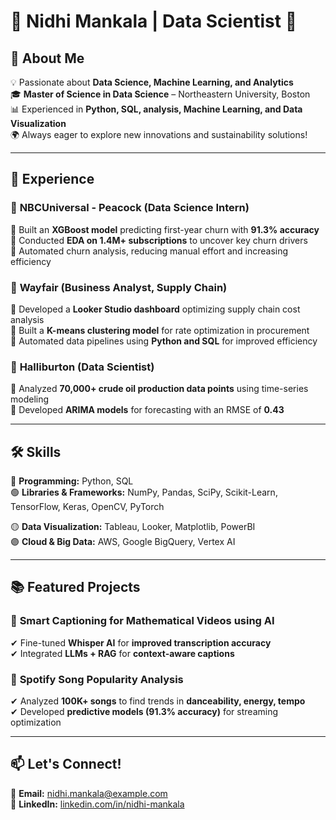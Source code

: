# 🌟 Nidhi Mankala | Data Scientist 🚀


## 🎯 About Me
💡 Passionate about **Data Science, Machine Learning, and Analytics**  
🎓 **Master of Science in Data Science** – Northeastern University, Boston  
📊 Experienced in **Python, SQL, analysis, Machine Learning, and Data Visualization**  
🌍 Always eager to explore new innovations and sustainability solutions!  

---

## 💼 Experience
### 📌 **NBCUniversal - Peacock (Data Science Intern)**
🔹 Built an **XGBoost model** predicting first-year churn with **91.3% accuracy**  
🔹 Conducted **EDA on 1.4M+ subscriptions** to uncover key churn drivers  
🔹 Automated churn analysis, reducing manual effort and increasing efficiency  

### 📌 **Wayfair (Business Analyst, Supply Chain)**
🔹 Developed a **Looker Studio dashboard** optimizing supply chain cost analysis  
🔹 Built a **K-means clustering model** for rate optimization in procurement  
🔹 Automated data pipelines using **Python and SQL** for improved efficiency  

### 📌 **Halliburton (Data Scientist)**
🔹 Analyzed **70,000+ crude oil production data points** using time-series modeling  
🔹 Developed **ARIMA models** for forecasting with an RMSE of **0.43**  

---

## 🛠 Skills
🔵 **Programming:** Python, SQL   
🟢 **Libraries & Frameworks:** NumPy, Pandas, SciPy, Scikit-Learn, TensorFlow, Keras, OpenCV, PyTorch                                                                         

🟡 **Data Visualization:** Tableau, Looker, Matplotlib, PowerBI  
🟣 **Cloud & Big Data:** AWS, Google BigQuery, Vertex AI  

---

## 📚 Featured Projects
### 🧠 **Smart Captioning for Mathematical Videos using AI**
✔ Fine-tuned **Whisper AI** for **improved transcription accuracy**  
✔ Integrated **LLMs + RAG** for **context-aware captions**  

### 🎵 **Spotify Song Popularity Analysis**
✔ Analyzed **100K+ songs** to find trends in **danceability, energy, tempo**  
✔ Developed **predictive models (91.3% accuracy)** for streaming optimization  

---

## 📫 Let's Connect!
📧 **Email:** nidhi.mankala@example.com  
🔗 **LinkedIn:** [linkedin.com/in/nidhi-mankala](https://linkedin.com/in/nidhi-mankala)  

